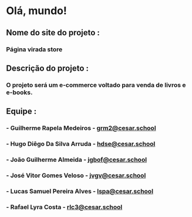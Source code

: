 # Olá, mundo!

## Nome do site do projeto : 
### **Página virada store**

## Descrição do projeto : 
### O projeto será um e-commerce voltado para venda de livros e e-books.

## Equipe : 
### - Guilherme Rapela Medeiros	- grm2@cesar.school
### - Hugo Diêgo Da Silva Arruda	- hdse@cesar.school
### - João Guilherme Almeida	- jgbof@cesar.school
### - José Vitor Gomes Veloso	- jvgv@cesar.school
### - Lucas Samuel Pereira Alves	- lspa@cesar.school
### - Rafael Lyra Costa	- rlc3@cesar.school 
